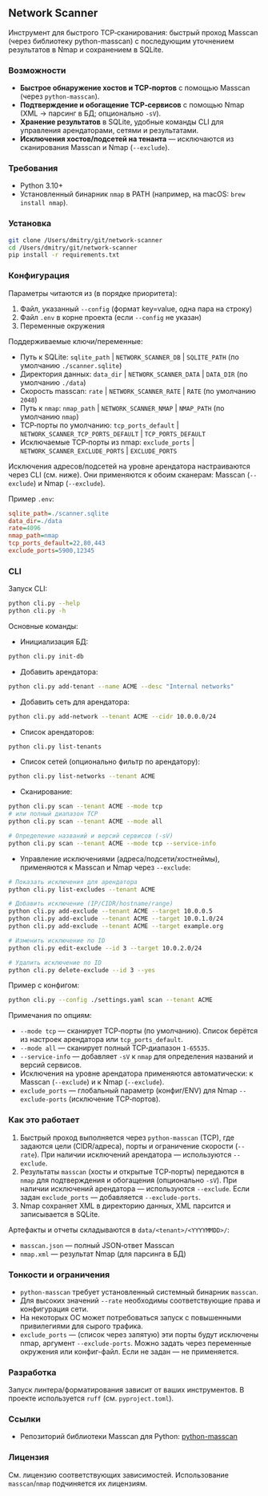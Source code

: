 ## Network Scanner

Инструмент для быстрого TCP‑сканирования: быстрый проход Masscan (через библиотеку python-masscan) с последующим уточнением результатов в Nmap и сохранением в SQLite.

### Возможности
- **Быстрое обнаружение хостов и TCP‑портов** с помощью Masscan (через `python-masscan`).
- **Подтверждение и обогащение TCP‑сервисов** с помощью Nmap (XML → парсинг в БД; опционально `-sV`).
- **Хранение результатов** в SQLite, удобные команды CLI для управления арендаторами, сетями и результатами.
- **Исключения хостов/подсетей на тенанта** — исключаются из сканирования Masscan и Nmap (`--exclude`).

### Требования
- Python 3.10+
- Установленный бинарник `nmap` в PATH (например, на macOS: `brew install nmap`).

### Установка
```bash
git clone /Users/dmitry/git/network-scanner
cd /Users/dmitry/git/network-scanner
pip install -r requirements.txt
```

### Конфигурация
Параметры читаются из (в порядке приоритета):
1) Файл, указанный `--config` (формат key=value, одна пара на строку)
2) Файл `.env` в корне проекта (если `--config` не указан)
3) Переменные окружения

Поддерживаемые ключи/переменные:
- Путь к SQLite: `sqlite_path` | `NETWORK_SCANNER_DB` | `SQLITE_PATH` (по умолчанию `./scanner.sqlite`)
- Директория данных: `data_dir` | `NETWORK_SCANNER_DATA` | `DATA_DIR` (по умолчанию `./data`)
- Скорость masscan: `rate` | `NETWORK_SCANNER_RATE` | `RATE` (по умолчанию `2048`)
- Путь к `nmap`: `nmap_path` | `NETWORK_SCANNER_NMAP` | `NMAP_PATH` (по умолчанию `nmap`)
- TCP‑порты по умолчанию: `tcp_ports_default` | `NETWORK_SCANNER_TCP_PORTS_DEFAULT` | `TCP_PORTS_DEFAULT`
- Исключаемые TCP‑порты из nmap: `exclude_ports` | `NETWORK_SCANNER_EXCLUDE_PORTS` | `EXCLUDE_PORTS`

Исключения адресов/подсетей на уровне арендатора настраиваются через CLI (см. ниже). Они применяются к обоим сканерам: Masscan (`--exclude`) и Nmap (`--exclude`).

Пример `.env`:
```ini
sqlite_path=./scanner.sqlite
data_dir=./data
rate=4096
nmap_path=nmap
tcp_ports_default=22,80,443
exclude_ports=5900,12345
```

### CLI
Запуск CLI:
```bash
python cli.py --help
python cli.py -h
```

Основные команды:
- Инициализация БД:
```bash
python cli.py init-db
```

- Добавить арендатора:
```bash
python cli.py add-tenant --name ACME --desc "Internal networks"
```

- Добавить сеть для арендатора:
```bash
python cli.py add-network --tenant ACME --cidr 10.0.0.0/24
```

- Список арендаторов:
```bash
python cli.py list-tenants
```

- Список сетей (опционально фильтр по арендатору):
```bash
python cli.py list-networks --tenant ACME
```

- Сканирование:
```bash
python cli.py scan --tenant ACME --mode tcp
# или полный диапазон TCP
python cli.py scan --tenant ACME --mode all

# Определение названий и версий сервисов (-sV)
python cli.py scan --tenant ACME --mode tcp --service-info
```

- Управление исключениями (адреса/подсети/хостнеймы), применяются к Masscan и Nmap через `--exclude`:
```bash
# Показать исключения для арендатора
python cli.py list-excludes --tenant ACME

# Добавить исключение (IP/CIDR/hostname/range)
python cli.py add-exclude --tenant ACME --target 10.0.0.5
python cli.py add-exclude --tenant ACME --target 10.0.1.0/24
python cli.py add-exclude --tenant ACME --target example.org

# Изменить исключение по ID
python cli.py edit-exclude --id 3 --target 10.0.2.0/24

# Удалить исключение по ID
python cli.py delete-exclude --id 3 --yes
```

Пример с конфигом:
```bash
python cli.py --config ./settings.yaml scan --tenant ACME
```

Примечания по опциям:
- `--mode tcp` — сканирует TCP‑порты (по умолчанию). Список берётся из настроек арендатора или `tcp_ports_default`.
- `--mode all` — сканирует полный TCP‑диапазон `1-65535`.
- `--service-info` — добавляет `-sV` к `nmap` для определения названий и версий сервисов.
- Исключения на уровне арендатора применяются автоматически: к Masscan (`--exclude`) и к Nmap (`--exclude`).
- `exclude_ports` — глобальный параметр (конфиг/ENV) для Nmap `--exclude-ports` (исключение TCP‑портов).

### Как это работает
1. Быстрый проход выполняется через `python-masscan` (TCP), где задаются цели (CIDR/адреса), порты и ограничение скорости (`--rate`). При наличии исключений арендатора — используются `--exclude`.
2. Результаты `masscan` (хосты и открытые TCP‑порты) передаются в `nmap` для подтверждения и обогащения (опционально `-sV`). При наличии исключений арендатора — используются `--exclude`. Если задан `exclude_ports` — добавляется `--exclude-ports`.
3. Nmap сохраняет XML в директорию данных, XML парсится и записывается в SQLite.

Артефакты и отчеты складываются в `data/<tenant>/<YYYYMMDD>/`:
- `masscan.json` — полный JSON‑ответ Masscan
- `nmap.xml` — результат Nmap (для парсинга в БД)

### Тонкости и ограничения
- `python-masscan` требует установленный системный бинарник `masscan`.
- Для высоких значений `--rate` необходимы соответствующие права и конфигурация сети.
- На некоторых ОС может потребоваться запуск с повышенными привилегиями для сырого трафика.
- `exclude_ports` — (список через запятую) эти порты будут исключены nmap, аргумент `--exclude-ports`. Можно задать через переменные окружения или конфиг-файл. Если не задан — не применяется.

### Разработка
Запуск линтера/форматирования зависит от ваших инструментов. В проекте используется `ruff` (см. `pyproject.toml`).

### Ссылки
- Репозиторий библиотеки Masscan для Python: [python-masscan](https://github.com/MyKings/python-masscan.git)

### Лицензия
См. лицензию соответствующих зависимостей. Использование `masscan`/`nmap` подчиняется их лицензиям.


